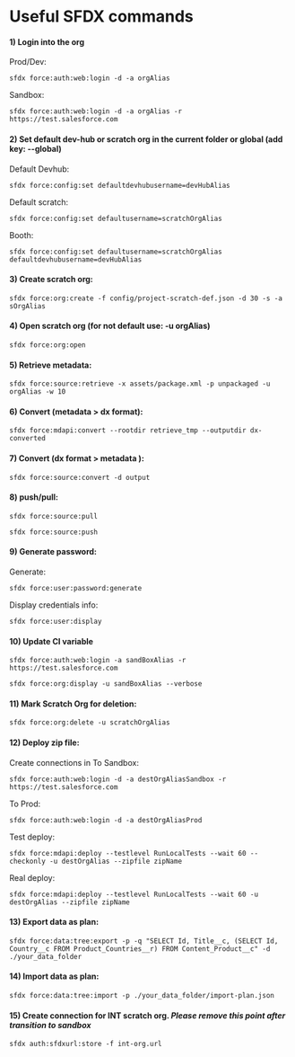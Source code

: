 # Useful SFDX commands


#### 1) Login into the org

Prod/Dev:
```
sfdx force:auth:web:login -d -a orgAlias
```
Sandbox:
```
sfdx force:auth:web:login -d -a orgAlias -r https://test.salesforce.com
```



#### 2) Set default dev-hub or scratch org in the current folder or global (add key: --global)

Default Devhub:
```
sfdx force:config:set defaultdevhubusername=devHubAlias
```

Default scratch:
```
sfdx force:config:set defaultusername=scratchOrgAlias
```

Booth:
```
sfdx force:config:set defaultusername=scratchOrgAlias defaultdevhubusername=devHubAlias
```


#### 3) Create scratch org:
```
sfdx force:org:create -f config/project-scratch-def.json -d 30 -s -a sOrgAlias
```


#### 4) Open scratch org (for not default use: -u orgAlias)
```
sfdx force:org:open
```


#### 5) Retrieve metadata:
```
sfdx force:source:retrieve -x assets/package.xml -p unpackaged -u orgAlias -w 10
```


#### 6) Convert (metadata > dx format):
```
sfdx force:mdapi:convert --rootdir retrieve_tmp --outputdir dx-converted
```


#### 7) Convert (dx format > metadata ):
```
sfdx force:source:convert -d output
```


#### 8) push/pull:
```
sfdx force:source:pull
```
```
sfdx force:source:push
```


#### 9) Generate password:
Generate:
```
sfdx force:user:password:generate
```
Display credentials info:
```
sfdx force:user:display
```


#### 10) Update CI variable
```
sfdx force:auth:web:login -a sandBoxAlias -r https://test.salesforce.com
```
```
sfdx force:org:display -u sandBoxAlias --verbose
```

#### 11) Mark Scratch Org for deletion:
```
sfdx force:org:delete -u scratchOrgAlias
```

#### 12) Deploy zip file:
Create connections in
To Sandbox:
```
sfdx force:auth:web:login -d -a destOrgAliasSandbox -r https://test.salesforce.com
```
To Prod:
```
sfdx force:auth:web:login -d -a destOrgAliasProd
```
Test deploy:
```
sfdx force:mdapi:deploy --testlevel RunLocalTests --wait 60 --checkonly -u destOrgAlias --zipfile zipName
```
Real deploy:
```
sfdx force:mdapi:deploy --testlevel RunLocalTests --wait 60 -u destOrgAlias --zipfile zipName
```

#### 13) Export data as plan:
```
sfdx force:data:tree:export -p -q "SELECT Id, Title__c, (SELECT Id, Country__c FROM Product_Countries__r) FROM Content_Product__c" -d ./your_data_folder 
```


#### 14) Import data as plan:
```
sfdx force:data:tree:import -p ./your_data_folder/import-plan.json
```

#### 15) Create connection for INT scratch org. _Please remove this point after transition to sandbox_
````
sfdx auth:sfdxurl:store -f int-org.url
````